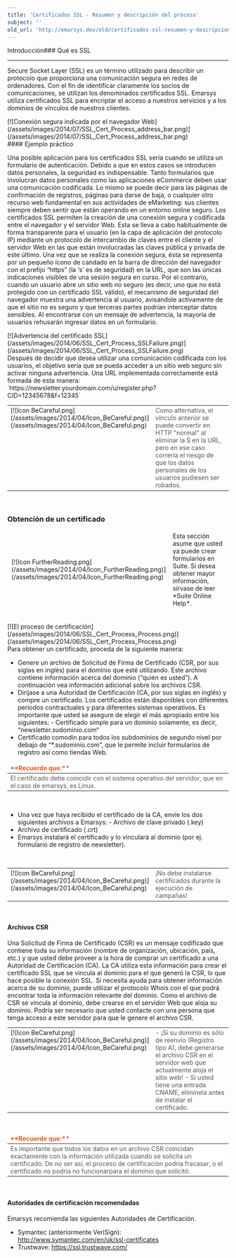 ```yaml
---
title: 'Certificados SSL - Resumen y descripción del proceso'
subject: ''
old_url: 'http://emarsys.dev/old/certificados-ssl-resumen-y-descripcion-del-proceso-2/'
---
```


<span class="mw-headline" id="56e83b193dc8875b502c3e5d57d24d05">Introducción<a name="bs-ue-jumpmark-32639bc962ef586845548b55c8289be3"></a></span>### <span class="mw-headline" id="96f0eccbb5584221bb0b296be50d6990">Qué es SSL<a name="bs-ue-jumpmark-61fe79bc9c3a5b7b139c8f3db3f65409"></a></span>


------------------------------------------------------------------------------------------------------------------------------------------------------------------------------------------------------------------------------------------------------------------------------------------------------

 Secure Socket Layer (SSL) es un término utilizado para describir un protocolo que proporciona una comunicación segura en redes de ordenadores. Con el fin de identificar claramente los socios de comunicaciones, se utilizan los denominados certificados SSL. Emarsys utiliza certificados SSL para encriptar el acceso a nuestros servicios y a los dominios de vínculos de nuestros clientes.

<div class="center"><div class="floatnone">[![Conexión segura indicada por el navegador Web](/assets/images/2014/07/SSL_Cert_Process_address_bar.png)](/assets/images/2014/07/SSL_Cert_Process_address_bar.png)</div></div>#### <span class="mw-headline" id="46ff7b92325c2f65d6a820b314c726af">Ejemplo práctico<a name="bs-ue-jumpmark-f1aa07437a89fe89e1261cf8d545b606"></a></span>

 Una posible aplicación para los certificados SSL sería cuando se utiliza un formulario de autenticación. Debido a que en estos casos se introducen datos personales, la seguridad es indispensable. Tanto formularios que involucran datos personales como las aplicaciones eCommerce deben usar una comunicación codificada. Lo mismo se puede decir para las páginas de confirmación de registros, páginas para darse de baja, o cualquier otro recurso web fundamental en sus actividades de eMarketing: sus clientes siempre deben sentir que están operando en un entorno online seguro. Los certificados SSL permiten la creación de una conexión segura y codificada entre el navegador y el servidor Web. Esta se lleva a cabo habitualmente de forma transparente para el usuario (en la capa de aplicación del protocolo IP) mediante un protocolo de intercambio de claves entre el cliente y el servidor Web en las que están involucradas las claves pública y privada de este último. Una vez que se realiza la conexión segura, ésta se representa por un pequeño ícono de candado en la barra de dirección del navegador con el prefijo “https” (la ‘s’ es de seguridad) en la URL, que son las únicas indicaciones visibles de una sesión segura en curso. Por el contrario, cuando un usuario abre un sitio web no seguro (es decir, uno que no está protegido con un certificado SSL válido), el mecanismo de seguridad del navegador muestra una advertencia al usuario, avisándole activamente de que el sitio no es seguro y que terceras partes podrían interceptar datos sensibles. Al encontrarse con un mensaje de advertencia, la mayoría de usuarios rehusarán ingresar datos en un formulario.

<div class="center"><div class="floatnone">[![Advertencia del certificado SSL](/assets/images/2014/06/SSL_Cert_Process_SSLFailure.png)](/assets/images/2014/06/SSL_Cert_Process_SSLFailure.png)</div></div> Después de decidir que desea utilizar una comunicación codificada con los usuarios, el objetivo sería que se pueda acceder a un sitio web seguro sin activar ninguna advertencia. Una URL implementada correctamente está formada de esta manera: `https://newsletter.yourdomain.com/u/register.php?CID=12345678&f=12345`  

<table cellpadding="1" class="wikitable" style="width: 100%; border: 0px;"><tbody><tr><td scope="col" style="text-align: left; border: 0px solid #999; vertical-align: top;" width="60px">[![Icon BeCareful.png](/assets/images/2014/04/Icon_BeCareful.png)](/assets/images/2014/04/Icon_BeCareful.png)</td> <td scope="col" style="border: 0px solid #999; vertical-align: top; color: #555555;">Como alternativa, el vínculo anterior se puede convertir en HTTP "normal" al eliminar la S en la URL, pero en ese caso correría el riesgo de que los datos personales de los usuarios pudiesen ser robados.</td></tr></tbody></table>  

### <span class="mw-headline" id="42f3487a224b929bb5bbe9cf56fb8e9d">Obtención de un certificado<a name="bs-ue-jumpmark-b0f8140f34bed017c13c0c0a704552a4"></a></span>

<table cellpadding="1" class="wikitable" style="width: 100%; border: 1px solid #fff;"><tbody><tr><td scope="col" style="text-align: left; border: 1px solid #fff;" width="60px">[![Icon FurtherReading.png](/assets/images/2014/04/Icon_FurtherReading.png)](/assets/images/2014/04/Icon_FurtherReading.png)</td> <td scope="col" style="border: 1px solid #fff;">Esta sección asume que usted ya puede crear formularios en Suite. Si desea obtener mayor información, sírvase de leer *Suite Online Help*.</td></tr></tbody></table>  

<div class="center"><div class="floatnone">[![El proceso de certificación](/assets/images/2014/06/SSL_Cert_Process_Process.png)](/assets/images/2014/06/SSL_Cert_Process_Process.png)</div></div> Para obtener un certificado, proceda de la siguiente manera:

- Genere un archivo de Solicitud de Firma de Certificado (CSR, por sus siglas en inglés) para el dominio que esté utilizando. Este archivo contiene información acerca del dominio (“quién es usted”). A continuación vea información adicional sobre los archivos CSR.
- Diríjase a una Autoridad de Certificación (CA, por sus siglas en inglés) y compre un certificado. Los certificados están disponibles con diferentes períodos contractuales y para diferentes sistemas operativos. Es importante que usted se asegure de elegir el más apropiado entre los siguientes: - Certificado simple para un dominio solamente, es decir, “newsletter.sudominio.com“
- Certificado comodín para todos los subdominios de segundo nivel por debajo de “*.sudominio.com”, que le permite incluir formularios de registro así como tiendas Web.
 
<table border="0" cellpadding="1" class="wikitable" style="width: 100%; border-width: 0px; border-style: solid;"><thead><tr><th style="text-align: left; border-color: #fff; background-color: #fff; color: #eb5a19;">**Recuerde que:**</th> </tr></thead><tbody><tr><td style="text-align: left; border-color: #fff; background-color: #fff; color: #555555;">El certificado debe coincidir con el sistema operativo del servidor, que en el caso de emarsys, es Linux.</td></tr></tbody></table>  

- Una vez que haya recibido el certificado de la CA, envíe los dos siguientes archivos a Emarsys: - Archivo de clave privado (.key)
- Archivo de certificado (.crt)
- Emarsys instalará el certificado y lo vinculará al dominio (por ej. formulario de registro de newsletter).

  

<table cellpadding="1" class="wikitable" style="width: 100%; border: 0px;"><tbody><tr><td scope="col" style="text-align: left; border: 0px solid #999; vertical-align: top;" width="60px">[![Icon BeCareful.png](/assets/images/2014/04/Icon_BeCareful.png)](/assets/images/2014/04/Icon_BeCareful.png)</td> <td scope="col" style="border: 0px solid #999; vertical-align: top; color: #555555;">¡No debe instalarse certificados durante la ejecución de campañas!</td></tr></tbody></table>  

#### <span class="mw-headline" id="996dfd3d4120446cc7039fe60143d7e8">Archivos CSR<a name="bs-ue-jumpmark-8bcc940cd28491fdf2eef73f8c5f7820"></a></span>

 Una Solicitud de Firma de Certificado (CSR) es un mensaje codificado que contiene toda su información (nombre de organización, ubicación, país, etc.) y que usted debe proveer a la hora de comprar un certificado a una Autoridad de Certificación (CA). La CA utiliza esta información para crear el certificado SSL que se vincula al dominio para el que generó la CSR, lo que hace posible la conexión SSL. Si necesita ayuda para obtener información acerca de su dominio, puede utilizar el protocolo Whois con el que podrá encontrar toda la información relevante del dominio. Como el archivo de CSR se vincula al dominio, debe crearse en el servidor Web que aloja su dominio. Podría ser necesario que usted contacte con una persona que tenga acceso a este servidor para que le genere el archivo CSR.  

<table cellpadding="1" class="wikitable" style="width: 100%; border: 0px;"><tbody><tr><td scope="col" style="text-align: left; border: 0px solid #999; vertical-align: top;" width="60px">[![Icon BeCareful.png](/assets/images/2014/04/Icon_BeCareful.png)](/assets/images/2014/04/Icon_BeCareful.png)</td> <td scope="col" style="border: 0px solid #999; vertical-align: top; color: #555555;">- ¡Si su dominio es sólo de reenvío (Registro tipo A), debe generarse el archivo CSR en el servidor web que actualmente aloja el sitio web!
- Si usted tiene una entrada CNAME, elimínela antes de instalar el certificado.
 
</td></tr></tbody></table>  

<table border="0" cellpadding="1" class="wikitable" style="width: 100%; border-width: 0px; border-style: solid;"><thead><tr><th style="text-align: left; border-color: #fff; background-color: #fff; color: #eb5a19;">**Recuerde que:**</th> </tr></thead><tbody><tr><td style="text-align: left; border-color: #fff; background-color: #fff; color: #555555;">Es importante que todos los datos en un archivo CSR coincidan exactamente con la información utilizada cuando se solicita un certificado. De no ser así, el proceso de certificación podría fracasar, o el certificado no podría no funcionarpara el dominio que solicitó.</td></tr></tbody></table>  

#### <span class="mw-headline" id="672004e9c4394aa2b0ac74577b67fe9b">Autoridades de certificación recomendadas<a name="bs-ue-jumpmark-73634ff4f853bbffded00f4beb4bf377"></a></span>

 Emarsys recomienda las siguientes Autoridades de Certificación.

- Symantec (anteriormente VeriSign): <http://www.symantec.com/en/uk/ssl-certificates>
- Trustwave: <https://ssl.trustwave.com/>